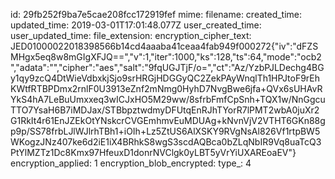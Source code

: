 id: 29fb252f9ba7e5cae208fcc172919fef
mime: 
filename: 
created_time: 
updated_time: 2019-03-01T17:01:48.077Z
user_created_time: 
user_updated_time: 
file_extension: 
encryption_cipher_text: JED01000022018398566b14cd4aaaba41ceaa4fab949f000272{"iv":"dFZSMHgx5eq8w8mGIgXFJQ==","v":1,"iter":1000,"ks":128,"ts":64,"mode":"ocb2","adata":"","cipher":"aes","salt":"9fqUGJTjF/o=","ct":"Az/YzbPJLDechg4BGy1qy9zcQ4DtWieVdbxkjSjo9srHRGjHDGGyQC2ZekPAyWnqlTh1HPJtoF9rEhKWtfRTBPDmx2rnlF0U3913eZnf2mNmg0HyhD7NvgBwe6jfa+QVx6sUHAvRYkS4hA7LeBuUmxxeq3wICJxHO5M29ww/8sfrbFmfCpSnh+TQX1w/NnGgcuTTO7YsaH6B7iMDJax/STBbpztwdmyDFUtqEnRJhTYorR7lPMT2wbA0juXr2G1RkIt4r61EnJZEkOtYNskcrCVGEmhmvEuMDUAg+kNvnVjV2VTHT6GKn88gp9p/SS78frbLJlWJlrhTBh1+iOIh+Lz5ZtUS6AlXSKY9RVgNsAl826Vf1rtpBW5WKogzJNz407ke6d2iE1iX4BRhkS8wgS3scdAQBca0bZLqNbIR9Vq8uaTcQ3PtYlMZTz1Dc8Kmx97HfeuxD1donrNVClgk0yLBT5yVrYiUXAREoaEV"}
encryption_applied: 1
encryption_blob_encrypted: 
type_: 4